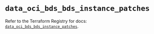 # `data_oci_bds_bds_instance_patches`

Refer to the Terraform Registry for docs: [`data_oci_bds_bds_instance_patches`](https://registry.terraform.io/providers/oracle/oci/6.37.0/docs/data-sources/bds_bds_instance_patches).
